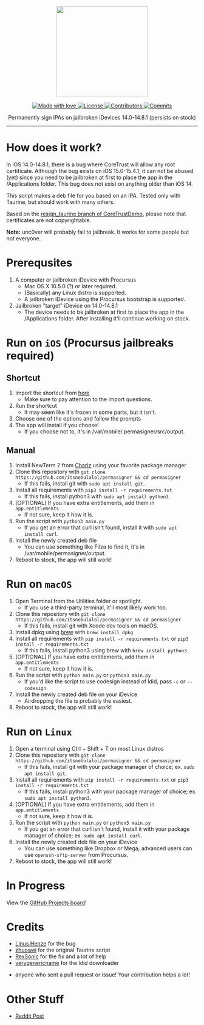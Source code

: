 <p align="center">
  <img src="https://static.itsnebula.net/permasigner-title.png" width="240" />
</p>

<p align="center">
  <a href="#">
    <img src="https://img.shields.io/badge/made%20with-love-E760A4.svg" alt="Made with love">
  </a>
  <a href="https://github.com/itsnebulalol/permasigner/blob/main/LICENSE" target="_blank">
    <img src="https://img.shields.io/github/license/itsnebulalol/permasigner.svg" alt="License">
  </a>
  <a href="https://github.com/itsnebulalol/permasigner/graphs/contributors" target="_blank">
    <img src="https://img.shields.io/github/contributors/itsnebulalol/permasigner.svg" alt="Contributors">
  </a>
  <a href="https://github.com/itsnebulalol/permasigner/commits/main" target="_blank">
    <img src="https://img.shields.io/github/commit-activity/w/itsnebulalol/permasigner.svg" alt="Commits">
  </a>
</p>

<p align="center">
Permanently sign IPAs on jailbroken iDevices 14.0-14.8.1 (persists on stock)
</p>

---

# How does it work?
In iOS 14.0-14.8.1, there is a bug where CoreTrust will allow any root certificate. Although the bug exists on iOS 15.0-15.4.1, it can not be abused (yet) since you need to be jailbroken at first to place the app in the /Applications folder. This bug does not exist on anything older than iOS 14.

This script makes a deb file for you based on an IPA. Tested only with Taurine, but should work with many others.

Based on the [resign_taurine branch of CoreTrustDemo](https://github.com/zhuowei/CoreTrustDemo/tree/resign_taurine), please note that certificates are not copyrightable.

**Note:** unc0ver will probably fail to jailbreak. It works for some people but not everyone.

# Prerequsites
1. A computer or jailbroken iDevice with Procursus
    - Mac OS X 10.5.0 (?) or later required.
    - (Basically) any Linux distro is supported.
    - A jailbroken iDevice using the Procursus bootstrap is supported.
2. Jailbroken "target" iDevice on 14.0-14.8.1
    - The device needs to be jailbroken at first to place the app in the /Applications folder. After installing it'll continue working on stock.

# Run on `iOS` (Procursus jailbreaks required)
## Shortcut
1. Import the shortcut from [here](https://routinehub.co/shortcut/12520/)
    - Make sure to pay attention to the import questions.
2. Run the shortcut
    - It may seem like it's frozen in some parts, but it isn't.
3. Choose one of the options and follow the prompts
4. The app will install if you choose!
    - If you choose not to, it's in /var/mobile/.permasigner/src/output.

## Manual
1. Install NewTerm 2 from [Chariz](https://repo.chariz.com) using your favorite package manager
2. Clone this repository with `git clone https://github.com/itsnebulalol/permasigner && cd permasigner`
    - If this fails, install git with `sudo apt install git`.
3. Install all requirements with `pip3 install -r requirements.txt`
    - If this fails, install python3 with `sudo apt install python3`.
4. [OPTIONAL] If you have extra entitlements, add them in `app.entitlements`
    - If not sure, keep it how it is.
5. Run the script with `python3 main.py`
    - If you get an error that curl isn't found, install it with `sudo apt install curl`.
6. Install the newly created deb file 
    - You can use something like Filza to find it, it's in /var/mobile/permasigner/output.
7. Reboot to stock, the app will still work!

# Run on `macOS`
1. Open Terminal from the Utilities folder or spotlight.
    - If you use a third-party terminal, it'll most likely work too.
2. Clone this repository with `git clone https://github.com/itsnebulalol/permasigner && cd permasigner`
    - If this fails, install git with Xcode dev tools on macOS.
3. Install dpkg using [brew](https://brew.sh) with `brew install dpkg`
4. Install all requirements with `pip install -r requirements.txt` or `pip3 install -r requirements.txt`
    - If this fails, install python3 using brew with `brew install python3`.
5. [OPTIONAL] If you have extra entitlements, add them in `app.entitlements`
    - If not sure, keep it how it is.
6. Run the script with `python main.py` or `python3 main.py`
    - If you'd like the script to use codesign instead of ldid, pass `-c` or `--codesign`.
7. Install the newly created deb file on your iDevice
    - Airdropping the file is probably the easiest.
8. Reboot to stock, the app will still work!

# Run on `Linux`
1. Open a terminal using Ctrl + Shift + T on most Linux distros
2. Clone this repository with `git clone https://github.com/itsnebulalol/permasigner && cd permasigner`
    - If this fails, install git with your package manager of choice; ex. `sudo apt install git`.
3. Install all requirements with `pip install -r requirements.txt` or `pip3 install -r requirements.txt`
    - If this fails, install python3 with your package manager of choice; ex. `sudo apt install python3`.
4. [OPTIONAL] If you have extra entitlements, add them in `app.entitlements`
    - If not sure, keep it how it is.
5. Run the script with `python main.py` or `python3 main.py`
    - If you get an error that curl isn't found, install it with your package manager of choice; ex. `sudo apt install curl`.
6. Install the newly created deb file on your iDevice
    - You can use something like Dropbox or Mega; advanced users can use `openssh-sftp-server` from Procursus.
7. Reboot to stock, the app will still work!

# In Progress
View the [GitHub Projects board](https://github.com/users/itsnebulalol/projects/2/views/1)!

# Credits
- [Linus Henze](https://github.com/LinusHenze) for the bug
- [zhuowei](https://github.com/zhuowei) for the original Taurine script
- [RexSonic](https://github.com/RexSonic) for the fix and a lot of help
- [verygenericname](https://github.com/verygenericname) for the ldid downloader

+ anyone who sent a pull request or issue! Your contribution helps a lot!

# Other Stuff
- [Reddit Post](https://www.reddit.com/r/jailbreak/comments/vqnazh/free_release_permasigner_generate_a_permasigned)

